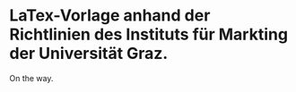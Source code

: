 LaTex-Vorlage anhand der Richtlinien des Instituts für Markting der Universität Graz.
=====================================================================================

On the way.